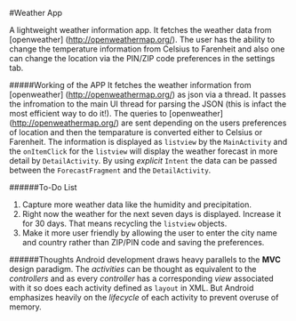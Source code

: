 #Weather App

A lightweight weather information app. It fetches the weather data from [openweather] (http://openweathermap.org/). 
The user has the ability to change the temperature information from Celsius to Farenheit and also one can change 
the location via the PIN/ZIP code preferences in the settings tab.


#####Working of the APP
It fetches the weather information from [openweather] (http://openweathermap.org/) as json via a thread. It passes
the infromation to the main UI thread for parsing the JSON (this is infact the most efficient way to do it!).
The queries to [openweather] (http://openweathermap.org/) are sent depending on the users preferences of location
and then the temparature is converted either to Celsius or Farenheit. The information is displayed as ```listview``` by the
```MainActivity``` and the ```onItemClick``` for the ```listview``` will display the weather forecast in more detail by 
```DetailActivity```. By using *explicit* ```Intent``` the data can be passed between the ```ForecastFragment```
and the ```DetailActivity```.

######To-Do List
1. Capture more weather data like the humidity and precipitation.
2. Right now the weather for the next seven days is displayed. Increase it for 30 days. That means recycling the ```listview```
  objects.
3. Make it more user friendly by allowing the user to enter the city name and country rather than ZIP/PIN code and saving
the preferences.

######Thoughts
Android development draws heavy parallels to the **MVC** design paradigm. The *activities* can be thought as equivalent to
the *controllers* and  as every *controller* has a corresponding *view* associated with it so does each activity defined
as ```layout``` in XML. But Android emphasizes heavily on the *lifecycle* of each activity to prevent overuse of memory.
